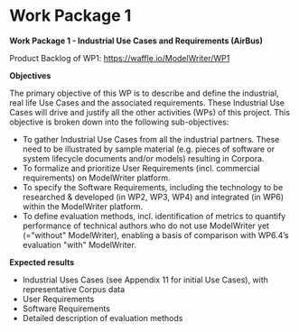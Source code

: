 Work Package 1 
===
**Work Package 1  - Industrial Use Cases and Requirements (AirBus)**

Product Backlog of WP1: https://waffle.io/ModelWriter/WP1

**Objectives**  

The primary objective of this WP is to describe and define the industrial, real life Use Cases and the associated requirements. These Industrial Use Cases will drive and justify all the other activities (WPs) of this project. This objective is broken down into the following sub-objectives:
 * To gather Industrial Use Cases from all the industrial partners. These need to be illustrated by sample material (e.g. pieces of software or system lifecycle documents and/or models) resulting in Corpora.
 * To formalize and prioritize User Requirements (incl. commercial requirements) on ModelWriter platform.
 * To specify the Software Requirements, including the technology to be researched & developed (in WP2, WP3, WP4) and integrated (in WP6) within the ModelWriter platform.
 * To define evaluation methods, incl. identification of metrics to quantify performance of technical authors who do not use ModelWriter yet (="without" ModelWriter), enabling a basis of comparison with WP6.4’s evaluation "with" ModelWriter.

**Expected results**

 * Industrial Uses Cases (see Appendix 11 for initial Use Cases), with representative Corpus data
 * User Requirements
 * Software Requirements
 * Detailed description of evaluation methods

